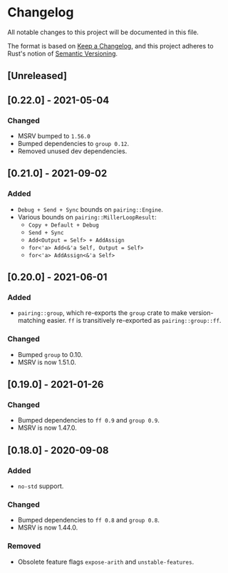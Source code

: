 # Changelog
All notable changes to this project will be documented in this file.

The format is based on [Keep a Changelog](https://keepachangelog.com/en/1.0.0/),
and this project adheres to Rust's notion of
[Semantic Versioning](https://semver.org/spec/v2.0.0.html).

## [Unreleased]

## [0.22.0] - 2021-05-04
### Changed
- MSRV bumped to `1.56.0`
- Bumped dependencies to `group 0.12`.
- Removed unused dev dependencies.

## [0.21.0] - 2021-09-02
### Added
- `Debug + Send + Sync` bounds on `pairing::Engine`.
- Various bounds on `pairing::MillerLoopResult`:
  - `Copy + Default + Debug`
  - `Send + Sync`
  - `Add<Output = Self> + AddAssign`
  - `for<'a> Add<&'a Self, Output = Self>`
  - `for<'a> AddAssign<&'a Self>`

## [0.20.0] - 2021-06-01
### Added
- `pairing::group`, which re-exports the `group` crate to make version-matching
  easier. `ff` is transitively re-exported as `pairing::group::ff`.

### Changed
- Bumped `group` to 0.10.
- MSRV is now 1.51.0.

## [0.19.0] - 2021-01-26
### Changed
- Bumped dependencies to `ff 0.9` and `group 0.9`.
- MSRV is now 1.47.0.

## [0.18.0] - 2020-09-08
### Added
- `no-std` support.

### Changed
- Bumped dependencies to `ff 0.8` and `group 0.8`.
- MSRV is now 1.44.0.

### Removed
- Obsolete feature flags `expose-arith` and `unstable-features`.
